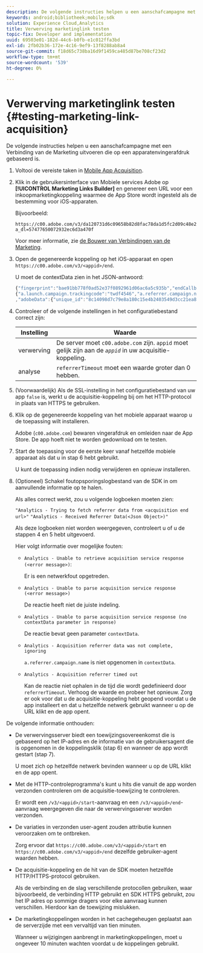 ```yaml
---
description: De volgende instructies helpen u een aanschafcampagne met een Verbinding van de Marketing uitvoeren die op een apparatenvingerafdruk gebaseerd is.
keywords: android;bibliotheek;mobile;sdk
solution: Experience Cloud,Analytics
title: Verwerving marketinglink testen
topic-fix: Developer and implementation
uuid: 69503e01-182d-44c6-b0fb-e1c012ffa3bd
exl-id: 2fb02b36-172e-4c16-9ef9-13f8288ab8a4
source-git-commit: f18d65c738ba16d9f1459ca485d87be708cf23d2
workflow-type: tm+mt
source-wordcount: '539'
ht-degree: 0%

---
```


# Verwerving marketinglink testen {#testing-marketing-link-acquisition}

De volgende instructies helpen u een aanschafcampagne met een Verbinding van de Marketing uitvoeren die op een apparatenvingerafdruk gebaseerd is.

1. Voltooi de vereiste taken in [Mobile App Acquisition](/help/ios/acquisition-main/acquisition.md).
1. Klik in de gebruikersinterface van Mobiele services Adobe op **[!UICONTROL Marketing Links Builder]** en genereer een URL voor een inkoopmarketingkoppeling waarmee de App Store wordt ingesteld als de bestemming voor iOS-apparaten.

   Bijvoorbeeld:

   ```
   https://c00.adobe.com/v3/da120731d6c09658b82d8fac78da1d5fc2d09c48e21b3a55f9e2d7344e08425d/start?a_dl=57477650072932ec6d3a470f
   ```

   Voor meer informatie, zie [de Bouwer van Verbindingen van de Marketing](/help/using/acquisition-main/c-marketing-links-builder/c-marketing-links-builder.md).


1. Open de gegenereerde koppeling op het iOS-apparaat en open `https://c00.adobe.com/v3/<appid>/end`.

   U moet de contextData zien in het JSON-antwoord:

   ```js
   {"fingerprint":"bae91bb778f0ad52e37f0892961d06ac6a5c935b","endCallbacks":["***"],"timestamp":1464301217,"appguid":"da120731d6c09658b82d8fac78da1d5fc2d09c48e21b3a55f9e2d7344e08425d","contextData":
   {"a.launch.campaign.trackingcode":"twdf4546","a.referrer.campaign.name":"iOS Demo","a.referrer.campaign.trackingcode":"twdf4546"}
   ,"adobeData":{"unique_id":"8c14098d7c79e8a180c15e4b2403549d3cc21ea8","deeplinkid":"57477650072932ec6d3a470f"}}
   ```

1. Controleer of de volgende instellingen in het configuratiebestand correct zijn:

   | Instelling | Waarde |
   |--- |--- |
   | verwerving | De server moet `c00.adobe.com` zijn. `appid` moet gelijk zijn aan de   *`appid`* in uw acquisitie-koppeling. |
   | analyse | `referrerTimeout` moet een waarde groter dan 0 hebben. |

1. (Voorwaardelijk) Als de SSL-instelling in het configuratiebestand van uw app `false` is, werkt u de acquisitie-koppeling bij om het HTTP-protocol in plaats van HTTPS te gebruiken.
1. Klik op de gegenereerde koppeling van het mobiele apparaat waarop u de toepassing wilt installeren.

   Adobe (`c00.adobe.com`) bewaren vingerafdruk en omleiden naar de App Store. De app hoeft niet te worden gedownload om te testen.
1. Start de toepassing voor de eerste keer vanaf hetzelfde mobiele apparaat als dat u in stap 6 hebt gebruikt.

   U kunt de toepassing indien nodig verwijderen en opnieuw installeren.
1. (Optioneel) Schakel foutopsporingslogbestand van de SDK in om aanvullende informatie op te halen.

   Als alles correct werkt, zou u volgende logboeken moeten zien:

   `"Analytics - Trying to fetch referrer data from <acquisition end url>"`
   `"Analytics - Received Referrer Data(<Json Object>)"`

   Als deze logboeken niet worden weergegeven, controleert u of u de stappen 4 en 5 hebt uitgevoerd.

   Hier volgt informatie over mogelijke fouten:

   * `Analytics - Unable to retrieve acquisition service response (<error message>)`:

      Er is een netwerkfout opgetreden.

   * `Analytics - Unable to parse acquisition service response (<error message>)`

      De reactie heeft niet de juiste indeling.

   * `Analytics - Unable to parse acquisition service response (no contextData parameter in response)`

      De reactie bevat geen parameter `contextData`.

   * `Analytics - Acquisition referrer data was not complete, ignoring`

      `a.referrer.campaign.name` is niet opgenomen in  `contextData`.

   * `Analytics - Acquisition referrer timed out`

      Kan de reactie niet ophalen in de tijd die wordt gedefinieerd door `referrerTimeout`. Verhoog de waarde en probeer het opnieuw. Zorg er ook voor dat u de acquisitie-koppeling hebt geopend voordat u de app installeert en dat u hetzelfde netwerk gebruikt wanneer u op de URL klikt en de app opent.

De volgende informatie onthouden:

* De verwervingsserver biedt een toewijzingsovereenkomst die is gebaseerd op het IP-adres en de informatie van de gebruikersagent die is opgenomen in de koppelingsklik (stap 6) en wanneer de app wordt gestart (stap 7).

   U moet zich op hetzelfde netwerk bevinden wanneer u op de URL klikt en de app opent.

* Met de HTTP-controleprogramma&#39;s kunt u hits die vanuit de app worden verzonden controleren om de acquisitie-toewijzing te controleren.

   Er wordt een `/v3/<appid>/start`-aanvraag en een `/v3/<appid>/end`-aanvraag weergegeven die naar de verwervingsserver worden verzonden.

* De variaties in verzonden user-agent zouden attributie kunnen veroorzaken om te ontbreken.

   Zorg ervoor dat `https://c00.adobe.com/v3/<appid>/start` en `https://c00.adobe.com/v3/<appid>/end` dezelfde gebruiker-agent waarden hebben.

* De acquisitie-koppeling en de hit van de SDK moeten hetzelfde HTTP/HTTPS-protocol gebruiken.

   Als de verbinding en de slag verschillende protocollen gebruiken, waar bijvoorbeeld, de verbinding HTTP gebruikt en SDK HTTPS gebruikt, zou het IP adres op sommige dragers voor elke aanvraag kunnen verschillen. Hierdoor kan de toewijzing mislukken.

* De marketingkoppelingen worden in het cachegeheugen geplaatst aan de serverzijde met een vervaltijd van tien minuten.

   Wanneer u wijzigingen aanbrengt in marketingkoppelingen, moet u ongeveer 10 minuten wachten voordat u de koppelingen gebruikt.
